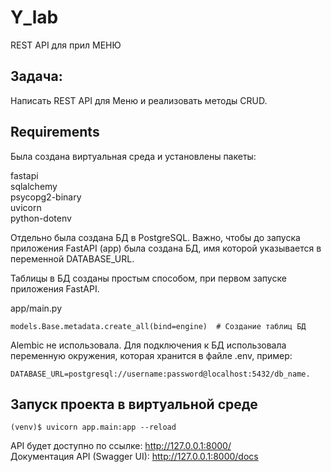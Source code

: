 # Y_lab
REST API для прил МЕНЮ

## Задача:
Написать REST API для Меню и реализовать методы CRUD.

## Requirements
Была создана виртуальная среда и установлены пакеты:
 
fastapi   
sqlalchemy     
psycopg2-binary    
uvicorn   
python-dotenv      


Отдельно была создана БД в PostgreSQL.
Важно, чтобы до запуска приложения FastAPI (app) была создана БД,
имя которой указывается в переменной DATABASE_URL.

Таблицы в БД созданы простым способом, при первом запуске приложения FastAPI.

app/main.py

    models.Base.metadata.create_all(bind=engine)  # Создание таблиц БД

Alembic не использовала.
Для подключения к БД использовала переменную окружения, которая
хранится в файле .env, пример:
    
    DATABASE_URL=postgresql://username:password@localhost:5432/db_name.


## Запуск проекта в виртуальной среде

    (venv)$ uvicorn app.main:app --reload

API будет доступно по ссылке: http://127.0.0.1:8000/  
Документация API (Swagger UI): http://127.0.0.1:8000/docs
